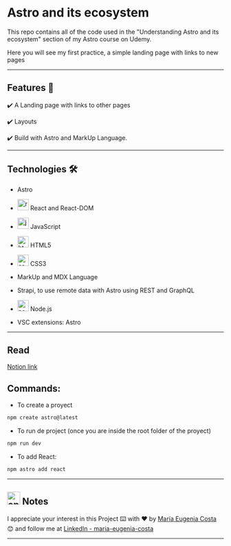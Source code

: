 # Astro and its ecosystem

This repo contains all of the code used in the "Understanding Astro and its ecosystem" section of my Astro course on Udemy.

Here you will see my first practice, a simple landing page with links to new pages

---

## Features 📢


✔️ A Landing page with links to other pages

✔️ Layouts

✔️ Build with Astro and MarkUp Language.

---

## Technologies 🛠️

- Astro

- <img width="26" height="26" src="https://img.icons8.com/office/26/react.png" alt="react"/> React and React-DOM

- <img width="26" height="26" src="https://img.icons8.com/color/426/javascript--v1.png" alt="javascript"/> JavaScript

- <img width="26" height="26" src="https://img.icons8.com/color/26/html-5--v1.png" alt="html5"/> HTML5

- <img width="26" height="26" src="https://img.icons8.com/color/26/css3.png" alt="css3"/> CSS3

- MarkUp and MDX Language

- Strapi, to use remote data with Astro using REST and GraphQL

- <img width="26" height="26" src="https://img.icons8.com/fluency/26/node-js.png" alt="nodejs"/> Node.js

- VSC extensions: Astro

---

## Read

[Notion link](https://www.notion.so/Book-Getting-started-with-Astro-a0d0e141793241819352b3b59d790de0)


## Commands:

- To create a proyect 
```BASH
npm create astro@latest
```

- To run de project (once you are inside the root folder of the proyect)

```BASH
npm run dev
```

- To add React:

```BASH
npm astro add react
```
---

## <img width="30" height="30" src="https://img.icons8.com/dusk/30/apple-notes.png" alt="apple-notes"/> Notes

I appreciate your interest in this Project ⌨️ with ❤️ by [María Eugenia Costa](https://github.com/eugenia1984) 😊 and follow me at [LinkedIn - maria-eugenia-costa](https://www.linkedin.com/in/maria-eugenia-costa/)

---
